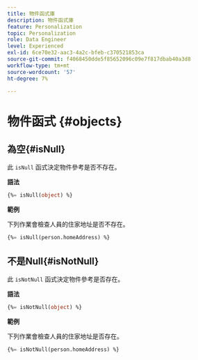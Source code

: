 ```yaml
---
title: 物件函式庫
description: 物件函式庫
feature: Personalization
topic: Personalization
role: Data Engineer
level: Experienced
exl-id: 6ce70e32-aac3-4a2c-bfeb-c370521853ca
source-git-commit: f4068450dde5f85652096c09e7f817dbab40a3d8
workflow-type: tm+mt
source-wordcount: '57'
ht-degree: 7%

---
```


# 物件函式 {#objects}

## 為空{#isNull}

此 `isNull` 函式決定物件參考是否不存在。

**語法**

```sql
{%= isNull(object) %}
```

**範例**

下列作業會檢查人員的住家地址是否不存在。

```sql
{%= isNull(person.homeAddress) %}
```

## 不是Null{#isNotNull}

此 `isNotNull` 函式決定物件參考是否存在。

**語法**

```sql
{%= isNotNull(object) %}
```

**範例**

下列作業會檢查人員的住家地址是否存在。

```sql
{%= isNotNull(person.homeAddress) %}
```
